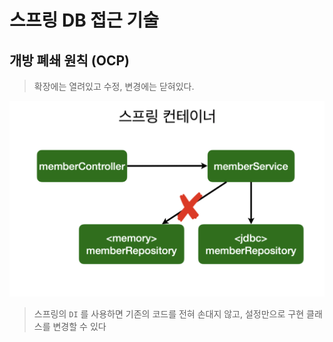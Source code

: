 # 스프링 DB 접근 기술

## 개방 폐쇄 원칙 (OCP)

> 확장에는 열려있고 수정, 변경에는 닫혀있다.

![스크린샷 2021-01-31 오후 10.52.59](img/OCP.png)

> 스프링의 `DI` 를 사용하면 기존의 코드를 전혀 손대지 않고, 설정만으로 구현 클래스를 변경할 수 있다

